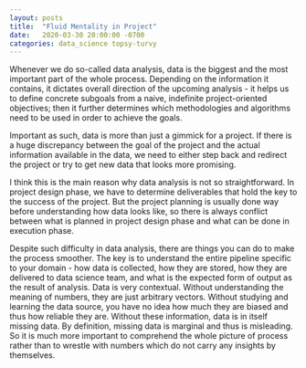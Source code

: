 ```yaml
---
layout: posts
title:  "Fluid Mentality in Project"
date:   2020-03-30 20:00:00 -0700
categories: data_science topsy-turvy
---
```

Whenever we do so-called data analysis, data is the biggest and the most important part of the whole process. Depending on the information it contains, it dictates overall direction of the upcoming analysis - it helps us to define concrete subgoals from a naive, indefinite project-oriented objectives; then it further determines which methodologies and algorithms need to be used in order to achieve the goals.

Important as such, data is more than just a gimmick for a project. If there is a huge discrepancy between the goal of the project and the actual information available in the data, we need to either step back and redirect the project or try to get new data that looks more promising.

I think this is the main reason why data analysis is not so straightforward. In project design phase, we have to determine deliverables that hold the key to the success of the project. But the project planning is usually done way before understanding how data looks like, so there is always conflict between what is planned in project design phase and what can be done in execution phase.

Despite such difficulty in data analysis, there are things you can do to make the process smoother. The key is to understand the entire pipeline specific to your domain - how data is collected, how they are stored, how they are delivered to data science team, and what is the expected form of output as the result of analysis. Data is very contextual. Without understanding the meaning of numbers, they are just arbitrary vectors. Without studying and learning the data source, you have no idea how much they are biased and thus how reliable they are. Without these information, data is in itself missing data. By definition, missing data is marginal and thus is misleading. So it is much more important to comprehend the whole picture of process rather than to wrestle with numbers which do not carry any insights by themselves.